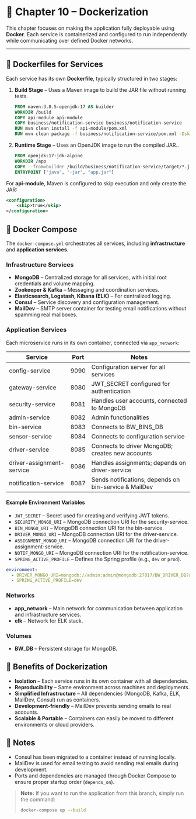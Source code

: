 # 🐳 Chapter 10 – Dockerization

This chapter focuses on making the application fully deployable using **Docker**. Each service is containerized and configured to run independently while communicating over defined Docker networks.

---

## 🔹 Dockerfiles for Services

Each service has its own **Dockerfile**, typically structured in two stages:

1. **Build Stage** – Uses a Maven image to build the JAR file without running tests.
   ```dockerfile
   FROM maven:3.8.5-openjdk-17 AS builder
   WORKDIR /build
   COPY api-module api-module
   COPY business/notification-service business/notification-service
   RUN mvn clean install -f api-module/pom.xml
   RUN mvn clean package -f business/notification-service/pom.xml -DskipTests
   ```
1. **Runtime Stage** – Uses an OpenJDK image to run the compiled JAR..
   ```dockerfile
   FROM openjdk:17-jdk-alpine
   WORKDIR /app
   COPY --from=builder /build/business/notification-service/target/*.jar app.jar
   ENTRYPOINT ["java", "-jar", "app.jar"]
   ```
For **api-module**, Maven is configured to skip execution and only create the JAR:
```xml
<configuration>
    <skip>true</skip>
</configuration>
```

## 🔹 Docker Compose

The `docker-compose.yml` orchestrates all services, including **infrastructure** and **application services**.

### Infrastructure Services
- **MongoDB** – Centralized storage for all services, with initial root credentials and volume mapping.
- **Zookeeper & Kafka** – Messaging and coordination services.
- **Elasticsearch, Logstash, Kibana (ELK)** – For centralized logging.
- **Consul** – Service discovery and configuration management.
- **MailDev** – SMTP server container for testing email notifications without spamming real mailboxes.

### Application Services
Each microservice runs in its own container, connected via `app_network`:

| Service                      | Port  | Notes                                               |
|-------------------------------|-------|---------------------------------------------------|
| config-service               | 9090  | Configuration server for all services             |
| gateway-service              | 8080  | JWT_SECRET configured for authentication          |
| security-service             | 8081  | Handles user accounts, connected to MongoDB       |
| admin-service                | 8082  | Admin functionalities                              |
| bin-service                  | 8083  | Connects to BW_BINS_DB                             |
| sensor-service               | 8084  | Connects to configuration service                 |
| driver-service               | 8085  | Connects to driver MongoDB; creates new accounts  |
| driver-assignment-service    | 8086  | Handles assignments; depends on driver-service    |
| notification-service         | 8087  | Sends notifications; depends on bin-service & MailDev |

#### Example Environment Variables
- `JWT_SECRET` – Secret used for creating and verifying JWT tokens.
- `SECURITY_MONGO_URI` – MongoDB connection URI for the security-service.
- `BIN_MONGO_URI` – MongoDB connection URI for the bin-service.
- `DRIVER_MONGO_URI` – MongoDB connection URI for the driver-service.
- `ASSIGNMENT_MONGO_URI` – MongoDB connection URI for the driver-assignment-service.
- `NOTIF_MONGO_URI` – MongoDB connection URI for the notification-service.
- `SPRING_ACTIVE_PROFILE` – Defines the Spring profile (e.g., `dev` or `prod`).

```yaml
environment:
  - DRIVER_MONGO_URI=mongodb://admin:admin@mongodb:27017/BW_DRIVER_DB?authSource=admin
  - SPRING_ACTIVE_PROFILE=dev
```

### Networks
- **app_network** – Main network for communication between application and infrastructure services.
- **elk** – Network for ELK stack.

### Volumes
- **BW_DB** – Persistent storage for MongoDB.

## 🔹 Benefits of Dockerization
- **Isolation** – Each service runs in its own container with all dependencies.
- **Reproducibility** – Same environment across machines and deployments.
- **Simplified Infrastructure** – All dependencies (MongoDB, Kafka, ELK, MailDev, Consul) run as containers.
- **Development-friendly** – MailDev prevents sending emails to real accounts.
- **Scalable & Portable** – Containers can easily be moved to different environments or cloud providers.

## 🔹 Notes
- Consul has been migrated to a container instead of running locally.
- MailDev is used for email testing to avoid sending real emails during development.
- Ports and dependencies are managed through Docker Compose to ensure proper startup order (`depends_on`).

> **Note:** If you want to run the application from this branch, simply run the command:
> 
> ```bash
> docker-compose up --build
> ```
